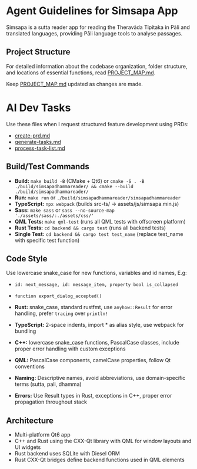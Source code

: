 # Agent Guidelines for Simsapa App

Simsapa is a sutta reader app for reading the Theravāda Tipitaka in Pāli and translated languages, providing Pāli language tools to analyse passages.

## Project Structure

For detailed information about the codebase organization, folder structure, and locations of essential functions, read [PROJECT_MAP.md](./PROJECT_MAP.md).

Keep [PROJECT_MAP.md](./PROJECT_MAP.md) updated as changes are made.

# AI Dev Tasks

Use these files when I request structured feature development using PRDs:

- [create-prd.md](./ai-dev-tasks/create-prd.md)
- [generate-tasks.md](./ai-dev-tasks/generate-tasks.md)
- [process-task-list.md](./ai-dev-tasks/process-task-list.md)

## Build/Test Commands

- **Build:** `make build -B` (CMake + Qt6) or `cmake -S . -B ./build/simsapadhammareader/ && cmake --build ./build/simsapadhammareader/`
- **Run:** `make run` or `./build/simsapadhammareader/simsapadhammareader`
- **TypeScript:** `npx webpack` (builds src-ts/ → assets/js/simsapa.min.js)
- **Sass:** `make sass` or `sass --no-source-map './assets/sass/:./assets/css/'`
- **QML Tests:** `make qml-test` (runs all QML tests with offscreen platform)
- **Rust Tests:** `cd backend && cargo test` (runs all backend tests)
- **Single Test:** `cd backend && cargo test test_name` (replace test_name with specific test function)

## Code Style

Use lowercase snake_case for new functions, variables and id names, E.g:
- `id: next_message, id: message_item, property bool is_collapsed`
- `function export_dialog_accepted()`

- **Rust:** snake_case, standard rustfmt, use `anyhow::Result` for error handling, prefer `tracing` over `println!`

- **TypeScript:** 2-space indents, import * as alias style, use webpack for bundling

- **C++:** lowercase snake_case functions, PascalCase classes, include proper error handling with custom exceptions

- **QML:** PascalCase components, camelCase properties, follow Qt conventions

- **Naming:** Descriptive names, avoid abbreviations, use domain-specific terms (sutta, pali, dhamma)

- **Errors:** Use Result types in Rust, exceptions in C++, proper error propagation throughout stack

## Architecture

- Multi-platform Qt6 app
- C++ and Rust using the CXX-Qt library with QML for window layouts and UI widgets
- Rust backend uses SQLite with Diesel ORM
- Rust CXX-Qt bridges define backend functions used in QML elements
